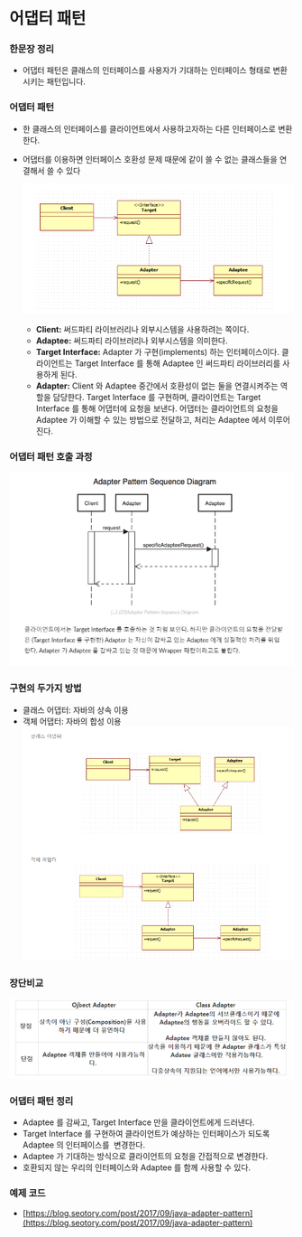# 어댑터 패턴

### 한문장 정리

- 어댑터 패턴은 클래스의 인터페이스를 사용자가 기대하는 인터페이스 형태로 변환시키는 패턴입니다.

### 어댑터 패턴

- 한 클래스의 인터페이스를 클라이언트에서 사용하고자하는 다른 인터페이스로 변환한다.
- 어댑터를 이용하면 인터페이스 호환성 문제 때문에 같이 쓸 수 없는 클래스들을 연결해서 쓸 수 있다

    ![01](../image/adapter_pattern_01.png)

    - **Client:** 써드파티 라이브러리나 외부시스템을 사용하려는 쪽이다.
    - **Adaptee:** 써드파티 라이브러리나 외부시스템을 의미한다.
    - **Target Interface:** Adapter 가 구현(implements) 하는 인터페이스이다. 클라이언트는 Target Interface 를 통해 Adaptee 인 써드파티 라이브러리를 사용하게 된다.
    - **Adapter:** Client 와 Adaptee 중간에서 호환성이 없는 둘을 연결시켜주는 역할을 담당한다. Target Interface 를 구현하며, 클라이언트는 Target Interface 를 통해 어댑터에 요청을 보낸다. 어댑터는 클라이언트의 요청을 Adaptee 가 이해할 수 있는 방법으로 전달하고, 처리는 Adaptee 에서 이루어진다.

### 어댑터 패턴 호출 과정

   ![02](../image/adapter_pattern_02.png)

### 구현의 두가지 방법

   - 클래스 어댑터: 자바의 상속 이용
   - 객체 어댑터: 자바의 합성 이용
   ![03](../image/adapter_pattern_03.png)
      

### 장단비교

   ![04](../image/adapter_pattern_04.png)
   
### 어댑터 패턴 정리

   - Adaptee 를 감싸고, Target Interface 만을 클라이언트에게 드러낸다.
   - Target Interface 를 구현하여 클라이언트가 예상하는 인터페이스가 되도록 Adaptee 의 인터페이스를  변경한다.
   - Adaptee 가 기대하는 방식으로 클라이언트의 요청을 간접적으로 변경한다.
   - 호환되지 않는 우리의 인터페이스와 Adaptee 를 함께 사용할 수 있다.

 ### 예제 코드

   - [https://blog.seotory.com/post/2017/09/java-adapter-pattern](https://blog.seotory.com/post/2017/09/java-adapter-pattern)